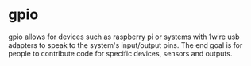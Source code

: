 gpio
====

gpio allows for devices such as raspberry pi or systems with 1wire usb adapters to speak to the system's input/output pins. The end goal is for people to contribute code for specific devices, sensors and outputs.